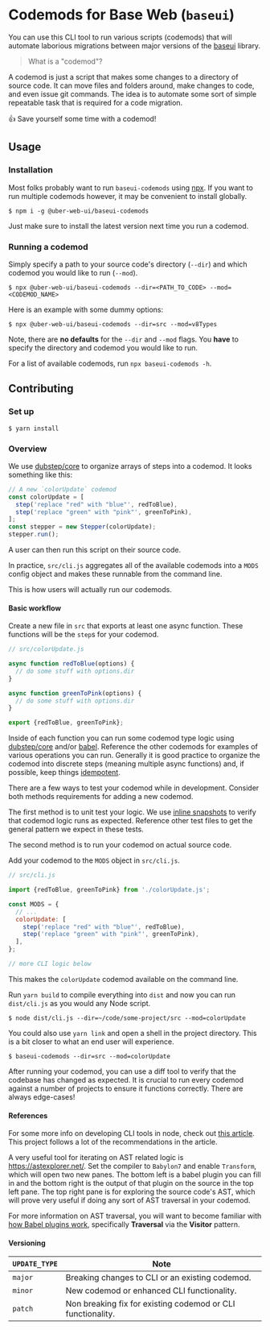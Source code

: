 # Codemods for Base Web (`baseui`)

You can use this CLI tool to run various scripts (codemods) that will
automate laborious migrations between major versions of the [baseui](https://github.com/uber/baseweb) library.

> What is a "codemod"?

A codemod is just a script that makes some changes to a directory of source code. It can move files and folders around, make changes to code, and even issue git commands. The idea is to automate some sort of simple repeatable task that is required for a code migration.

👍 Save yourself some time with a codemod!

## Usage

### Installation

Most folks probably want to run `baseui-codemods` using [npx](https://blog.npmjs.org/post/162869356040/introducing-npx-an-npm-package-runner). If you want to run multiple codemods however, it may be convenient to install globally.

```shell
$ npm i -g @uber-web-ui/baseui-codemods
```

Just make sure to install the latest version next time you run a codemod.

### Running a codemod

Simply specify a path to your source code's directory (`--dir`) and which codemod you would like to run (`--mod`).

```shell
$ npx @uber-web-ui/baseui-codemods --dir=<PATH_TO_CODE> --mod=<CODEMOD_NAME>
```

Here is an example with some dummy options:

```shell
$ npx @uber-web-ui/baseui-codemods --dir=src --mod=v8Types
```

Note, there are **no defaults** for the `--dir` and `--mod` flags. You **have** to specify the directory and codemod you would like to run.

For a list of available codemods, run `npx baseui-codemods -h`.

## Contributing

### Set up

```shell
$ yarn install
```

### Overview

We use [dubstep/core](https://github.com/DubstepJS/core) to organize arrays of steps into a codemod. It looks something like this:

```js
// A new `colorUpdate` codemod
const colorUpdate = [
  step('replace "red" with "blue"', redToBlue),
  step('replace "green" with "pink"', greenToPink),
];
const stepper = new Stepper(colorUpdate);
stepper.run();
```

A user can then run this script on their source code.

In practice, `src/cli.js` aggregates all of the available codemods into a `MODS` config object and makes these runnable from the command line.

This is how users will actually run our codemods.

#### Basic workflow

Create a new file in `src` that exports at least one async function. These functions will be the `step`s for your codemod.

```js
// src/colorUpdate.js

async function redToBlue(options) {
  // do some stuff with options.dir
}

async function greenToPink(options) {
  // do some stuff with options.dir
}

export {redToBlue, greenToPink};
```

Inside of each function you can run some codemod type logic using [dubstep/core](https://github.com/DubstepJS/core) and/or [babel](https://github.com/babel/babel). Reference the other codemods for examples of various operations you can run. Generally it is good practice to organize the codemod into discrete steps (meaning multiple async functions) and, if possible, keep things [idempotent](https://en.wikipedia.org/wiki/Idempotence).

There are a few ways to test your codemod while in development. Consider both methods requirements for adding a new codemod.

The first method is to unit test your logic. We use [inline snapshots](https://jestjs.io/docs/en/snapshot-testing#inline-snapshots) to verify that codemod logic runs as expected. Reference other test files to get the general pattern we expect in these tests.

The second method is to run your codemod on actual source code.

Add your codemod to the `MODS` object in `src/cli.js`.

```js
// src/cli.js

import {redToBlue, greenToPink} from './colorUpdate.js';

const MODS = {
  // ...
  colorUpdate: [
    step('replace "red" with "blue"', redToBlue),
    step('replace "green" with "pink"', greenToPink),
  ],
};

// more CLI logic below
```

This makes the `colorUpdate` codemod available on the command line.

Run `yarn build` to compile everything into `dist` and now you can run `dist/cli.js` as you would any Node script.

```shell
$ node dist/cli.js --dir=~/code/some-project/src --mod=colorUpdate
```

You could also use `yarn link` and open a shell in the project directory. This is a bit closer to what an end user will experience.

```shell
$ baseui-codemods --dir=src --mod=colorUpdate
```

After running your codemod, you can use a diff tool to verify that the codebase has changed as expected. It is crucial to run every codemod against a number of projects to ensure it functions correctly. There are always edge-cases!

#### References

For some more info on developing CLI tools in node, check out [this article](https://medium.com/netscape/a-guide-to-create-a-nodejs-command-line-package-c2166ad0452e#c2d2). This project follows a lot of the recommendations in the article.

A very useful tool for iterating on AST related logic is https://astexplorer.net/. Set the compiler to `Babylon7` and enable `Transform`, which will open two new panes. The bottom left is a babel plugin you can fill in and the bottom right is the output of that plugin on the source in the top left pane. The top right pane is for exploring the source code's AST, which will prove very useful if doing any sort of AST traversal in your codemod.

For more information on AST traversal, you will want to become familiar with [how Babel plugins work](https://github.com/jamiebuilds/babel-handbook/blob/master/translations/en/plugin-handbook.md), specifically **Traversal** via the **Visitor** pattern.

#### Versioning

| `UPDATE_TYPE` | Note |
| --- | --- |
| `major` | Breaking changes to CLI or an existing codemod. |
| `minor` | New codemod or enhanced CLI functionality. |
| `patch` | Non breaking fix for existing codemod or CLI functionality. |

